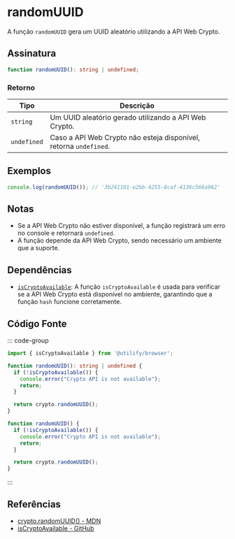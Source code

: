# randomUUID

A função `randomUUID` gera um UUID aleatório utilizando a API Web Crypto.

## Assinatura

```typescript
function randomUUID(): string | undefined;
```

### Retorno

| Tipo                 | Descrição                                                                |
|----------------------|--------------------------------------------------------------------------|
| `string`             | Um UUID aleatório gerado utilizando a API Web Crypto.                    |
| `undefined`          | Caso a API Web Crypto não esteja disponível, retorna `undefined`.       |

## Exemplos

```typescript
console.log(randomUUID()); // '3b241101-e2bb-4255-8caf-4136c566a962'
```

## Notas

- Se a API Web Crypto não estiver disponível, a função registrará um erro no console e retornará `undefined`.
- A função depende da API Web Crypto, sendo necessário um ambiente que a suporte.

## Dependências

- [`isCryptoAvailable`](../browser/isCryptoAvailable.md): A função `isCryptoAvailable` é usada para verificar se a API Web Crypto está disponível no ambiente, garantindo que a função `hash` funcione corretamente.

## Código Fonte

::: code-group
```typescript
import { isCryptoAvailable } from '@utilify/browser';

function randomUUID(): string | undefined {
  if (!isCryptoAvailable()) {
    console.error("Crypto API is not available");
    return;
  }

  return crypto.randomUUID();
}
```

```javascript
function randomUUID() {
  if (!isCryptoAvailable()) {
    console.error("Crypto API is not available");
    return;
  }

  return crypto.randomUUID();
}
```
:::

## Referências

- [crypto.randomUUID() - MDN](https://developer.mozilla.org/en-US/docs/Web/API/Crypto/randomUUID)
- [isCryptoAvailable - GitHub](https://github.com/Utilify/utils/blob/main/packages/browser/src/isCryptoAvailable.ts)